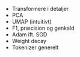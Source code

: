 - Transformere i detaljer
- PCA
- UMAP (intuitivt)
- F1, præcision og genkald
- Adam ift. SGD
- Weight decay
- Tokenizer generelt